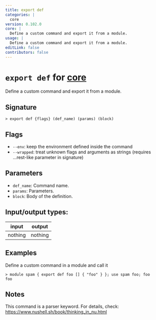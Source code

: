 ```yaml
---
title: export def
categories: |
  core
version: 0.102.0
core: |
  Define a custom command and export it from a module.
usage: |
  Define a custom command and export it from a module.
editLink: false
contributors: false
---
```

<!-- This file is automatically generated. Please edit the command in https://github.com/nushell/nushell instead. -->

# `export def` for [core](/commands/categories/core.md)

<div class='command-title'>Define a custom command and export it from a module.</div>

## Signature

```> export def {flags} (def_name) (params) (block)```

## Flags

 -  `--env`: keep the environment defined inside the command
 -  `--wrapped`: treat unknown flags and arguments as strings (requires ...rest-like parameter in signature)

## Parameters

 -  `def_name`: Command name.
 -  `params`: Parameters.
 -  `block`: Body of the definition.


## Input/output types:

| input   | output  |
| ------- | ------- |
| nothing | nothing |

## Examples

Define a custom command in a module and call it
```nu
> module spam { export def foo [] { "foo" } }; use spam foo; foo
foo
```

## Notes
This command is a parser keyword. For details, check:
  https://www.nushell.sh/book/thinking_in_nu.html
